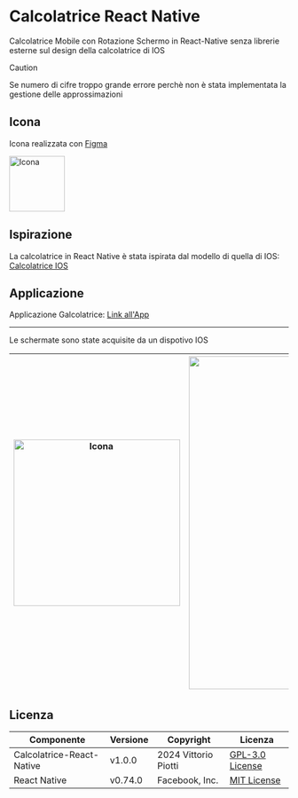 # Calcolatrice React Native

Calcolatrice Mobile con Rotazione Schermo in React-Native senza librerie esterne sul design della calcolatrice di IOS


> [!CAUTION]
> Se numero di cifre troppo grande errore perchè non è stata implementata la gestione delle approssimazioni



## Icona

 Icona realizzata con [Figma](https://www.figma.com/)   

<img src="https://github.com/vittorioPiotti/Calcolatrice-React-Native/blob/main/icon.png" alt="Icona" width="100"/>

## Ispirazione

La calcolatrice in React Native è stata ispirata dal modello di quella di IOS: [Calcolatrice IOS](https://apps.apple.com/it/app/calcolatrice/id1069511488)


## Applicazione

Applicazione Galcolatrice: [Link all'App](https://h7mfqc.csb.app/Calcolatrice)

---

Le schermate sono state acquisite da un dispotivo IOS 


| <img src="https://github.com/vittorioPiotti/Calcolatrice-React-Native/blob/main/calc_screenshot_vertical.png" alt="Icona" width="300"/> | <img src="https://github.com/vittorioPiotti/Calcolatrice-React-Native/blob/main/calc_screenshot_horizontal.png" alt="Icona" width="600"/>|
 ------------ | ------------ |

 


## Licenza

| Componente             | Versione | Copyright            | Licenza                                                                                          |
|------------------------|----------|----------------------|--------------------------------------------------------------------------------------------------|
| Calcolatrice-React-Native| v1.0.0   | 2024 Vittorio Piotti | [GPL-3.0 License](https://github.com/vittorioPiotti/Calcolatrice-React-Native/blob/main/LICENSE.md) |
| React Native           | v0.74.0  | Facebook, Inc.       | [MIT License](https://github.com/facebook/react-native/blob/main/LICENSE)                         |









